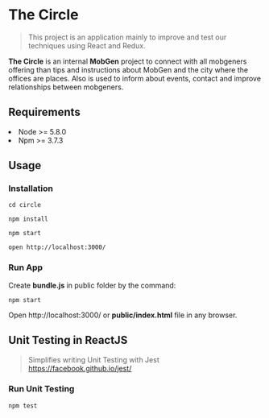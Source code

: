 # The Circle
> This project is an application mainly to improve and test our techniques using React and Redux.

**The Circle** is an internal **MobGen** project to connect with all mobgeners offering than tips and instructions about MobGen and the city where the offices are places.
Also is used to inform about events, contact and improve relationships between mobgeners.

## Requirements

<li>Node >= 5.8.0</li>
<li>Npm >= 3.7.3</li>

## Usage

### Installation

```
cd circle  

npm install

npm start

open http://localhost:3000/
```

### Run App

Create <b>bundle.js</b> in public folder by the command:
```
npm start
```

Open http://localhost:3000/ or <b>public/index.html</b> file in any browser.

## Unit Testing in ReactJS
> Simplifies writing Unit Testing with Jest https://facebook.github.io/jest/

### Run Unit Testing

```
npm test
```
